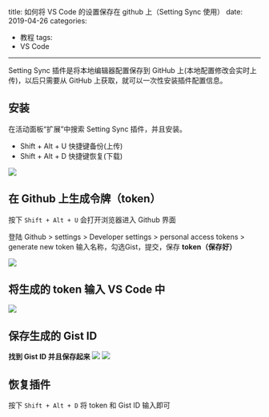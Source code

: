 title: 如何将 VS Code 的设置保存在 github 上（Setting Sync 使用）
date: 2019-04-26
categories:
  - 教程
tags:
  - VS Code

---

Setting Sync 插件是将本地编辑器配置保存到 GitHub 上(本地配置修改会实时上传)，以后只需要从 GitHub 上获取，就可以一次性安装插件配置信息。

<!-- more -->

## 安装

在活动面板“扩展”中搜索 Setting Sync 插件，并且安装。


+ Shift + Alt + U 快捷键备份(上传)
+ Shift + Alt + D 快捷键恢复(下载)

![](/assets/settingsync-2.jpg)

## 在 Github 上生成令牌（token）
按下 ```Shift + Alt + U``` 会打开浏览器进入 Github 界面

登陆 Github > settings > Developer settings > personal access tokens  > generate new token
输入名称，勾选Gist，提交，保存 **token（保存好）**

![](/assets/settingsync-1.jpg)

## 将生成的 token 输入 VS Code 中

![](/assets/settingsync-3.png)

## 保存生成的 Gist ID
**找到 Gist ID 并且保存起来**
![](/assets/settingsync-4.jpg)
![](/assets/settingsync-5.jpg)

## 恢复插件

按下 ```Shift + Alt + D``` 将 token 和 Gist ID 输入即可